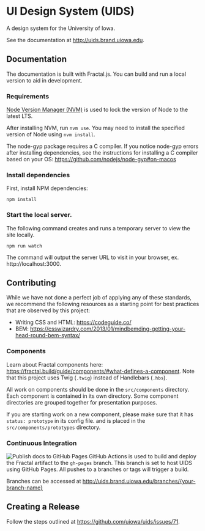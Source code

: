 # UI Design System (UIDS)
A design system for the University of Iowa. 

See the documentation at http://uids.brand.uiowa.edu.

## Documentation
The documentation is built with Fractal.js. You can build and run a local version to aid in development.

### Requirements
[Node Version Manager (NVM)](https://github.com/nvm-sh/nvm) is used to lock the version of Node to the latest LTS.

After installing NVM, run `nvm use`. You may need to install the specified version of Node using `nvm install`.

The node-gyp package requires a C compiler. If you notice node-gyp errors after installing dependencies, see the instructions for installing a C compiler based on your OS: https://github.com/nodejs/node-gyp#on-macos

### Install dependencies
First, install NPM dependencies:
```
npm install
```

### Start the local server.
The following command creates and runs a temporary server to view the site locally.
```
npm run watch
```
The command will output the server URL to visit in your browser, ex. http://localhost:3000.

## Contributing
While we have not done a perfect job of applying any of these standards, we recommend the following resources as a starting point for best practices that are observed by this project:
* Writing CSS and HTML: https://codeguide.co/
* BEM: https://csswizardry.com/2013/01/mindbemding-getting-your-head-round-bem-syntax/

### Components
Learn about Fractal components here: https://fractal.build/guide/components/#what-defines-a-component. Note that this project uses Twig (`.twig`) instead of Handlebars (`.hbs`).

All work on components should be done in the `src/components` directory. Each component is contained in its own directory. Some component directories are grouped together for presentation purposes.

If you are starting work on a new component, please make sure that it has `status: prototype` in its config file. and is placed in the `src/components/prototypes` directory.


### Continuous Integration
![Publish docs to GitHub Pages](https://github.com/uiowa/uids/workflows/Publish%20docs%20to%20GitHub%20Pages/badge.svg)
GitHub Actions is used to build and deploy the Fractal artifact to the `gh-pages` branch. This branch is set to host UIDS using GitHub Pages. All pushes to a branches or tags will trigger a build.

Branches can be accessed at http://uids.brand.uiowa.edu/branches/{your-branch-name}

## Creating a Release
Follow the steps outlined at https://github.com/uiowa/uids/issues/71. 
